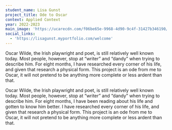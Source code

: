 ```yaml
---
student_name: Lisa Gunst
project_title: Ode to Oscar
context: Applied Context
year: 2022-2023
main_image: 'https://ucarecdn.com/f06be65e-9968-4d90-9c4f-31427b346190/'
social_links:
  - 'https://lisagunst.myportfolio.com/welcome'
---
```

Oscar Wilde, the Irish playwright and poet, is still relatively well known today.
Most people, however, stop at “writer” and “dandy” when trying to describe him.
For eight months, I have researched every corner of his life, and given that research a physical form.
This project is an ode from me to Oscar, it will not pretend to be anything more complete or less ardent than that.


Oscar Wilde, the Irish playwright and poet, is still relatively well known today.
Most people, however, stop at “writer” and “dandy” when trying to describe him.
For eight months, I have been reading about his life and gotten to know him better.
I have researched every corner of his life, and given that research a physical form.
This project is an ode from me to Oscar, it will not pretend to be anything more complete or less ardent than that.

